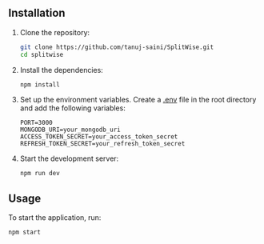 
## Installation

1. Clone the repository:

    ```sh
    git clone https://github.com/tanuj-saini/SplitWise.git
    cd splitwise
    ```

2. Install the dependencies:

    ```sh
    npm install
    ```

3. Set up the environment variables. Create a [.env](http://_vscodecontentref_/1) file in the root directory and add the following variables:

    ```env
    PORT=3000
    MONGODB_URI=your_mongodb_uri
    ACCESS_TOKEN_SECRET=your_access_token_secret
    REFRESH_TOKEN_SECRET=your_refresh_token_secret
    ```

4. Start the development server:

    ```sh
    npm run dev
    ```

## Usage

To start the application, run:

```sh
npm start

